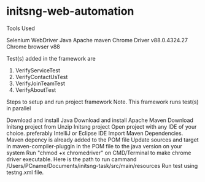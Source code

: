 # initsng-web-automation

Tools Used

Selenium WebDriver
Java
Apache maven
Chrome Driver v88.0.4324.27
Chrome browser v88

Test(s) added in the framework are

1. VerifyServiceTest
2. VerifyContactUsTest
3. VerifyJoinTeamTest
4. VerifyAboutTest


Steps to setup and run project framework Note. This framework runs test(s) in parallel

Download and install Java
Download and install Apache Maven
Download Initsng project from
Unzip Initsng project
Open project with any IDE of your choice. preferably IntelliJ or Eclipse IDE
Import Maven Dependencies. Maven depency is already added to the POM file
Update sources and target in maven-compiler-pluggin in the POM file to the java version on your system
Run "chmod +x chromedriver" on CMD/Terminal to make chrome driver executable. Here is the path to run cammand /Users/PCname/Documents/initsng-task/src/main/resources
Run test using testng.xml file.
